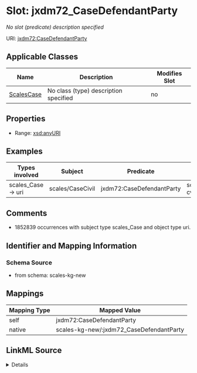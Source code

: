 

# Slot: jxdm72_CaseDefendantParty


_No slot (predicate) description specified_





URI: [jxdm72:CaseDefendantParty](http://release.niem.gov/niem/domains/jxdm/7.2/#CaseDefendantParty)



<!-- no inheritance hierarchy -->





## Applicable Classes

| Name | Description | Modifies Slot |
| --- | --- | --- |
| [ScalesCase](../classes/ScalesCase.md) | No class (type) description specified |  no  |







## Properties

* Range: [xsd:anyURI](xsd:anyURI)






## Examples

| Types involved | Subject | Predicate | Object |
| --- | --- | --- | --- |
| scales_Case → uri | scales/CaseCivil | jxdm72:CaseDefendantParty | scales/Agent/almd;;1:16-cv-00016_a1 |


## Comments

* 1852839 occurrences with subject type scales_Case and object type uri.

## Identifier and Mapping Information







### Schema Source


* from schema: scales-kg-new




## Mappings

| Mapping Type | Mapped Value |
| ---  | ---  |
| self | jxdm72:CaseDefendantParty |
| native | scales-kg-new/:jxdm72_CaseDefendantParty |




## LinkML Source

<details>
```yaml
name: jxdm72_CaseDefendantParty
description: No slot (predicate) description specified
comments:
- 1852839 occurrences with subject type scales_Case and object type uri.
examples:
- description: scales_Case → uri
  object:
    example_object: scales/Agent/almd;;1:16-cv-00016_a1
    example_object_type: uri
    example_predicate: jxdm72:CaseDefendantParty
    example_subject: scales/CaseCivil
    example_subject_type: scales_Case
from_schema: scales-kg-new
rank: 1000
slot_uri: jxdm72:CaseDefendantParty
alias: jxdm72_CaseDefendantParty
domain_of:
- scales_Case
range: uri

```
</details>